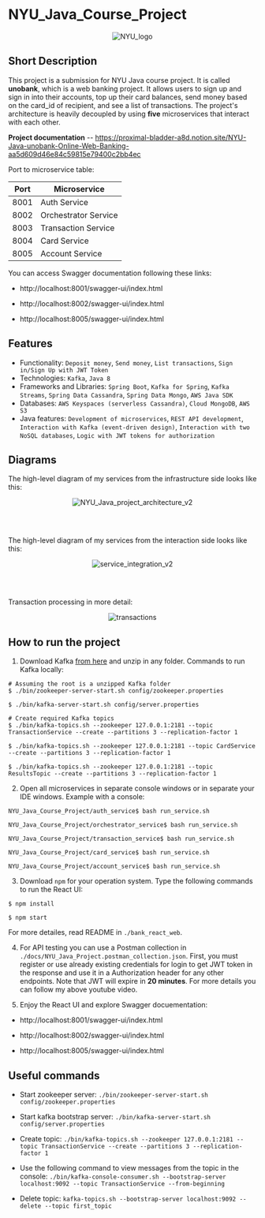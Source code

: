 # NYU_Java_Course_Project


<p align="center">
  <img src="https://user-images.githubusercontent.com/42843889/184997881-3459e0a0-fdf5-4753-b494-7d66858b0728.jpeg" alt="NYU_logo"/>
</p>


## Short Description

This project is a submission for NYU Java course project. It is called **unobank**, which is a web banking project. It allows users to sign up and sign in into their accounts, top up their card balances, send money based on the card_id of recipient, and see a list of transactions. The project's architecture is heavily decoupled by using **five** microservices that interact with each other.

**Project documentation** -- https://proximal-bladder-a8d.notion.site/NYU-Java-unobank-Online-Web-Banking-aa5d609d46e84c59815e79400c2bb4ec

Port to microservice table:

| Port | Microservice |
| --- | --- |
| 8001 | Auth Service |
| 8002 | Orchestrator Service |
| 8003 | Transaction Service |
| 8004 | Card Service |
| 8005 | Account Service |


You can access Swagger documentation following these links:

* http://localhost:8001/swagger-ui/index.html

* http://localhost:8002/swagger-ui/index.html

* http://localhost:8005/swagger-ui/index.html


## Features

- Functionality: `Deposit money`, `Send money`, `List transactions`, `Sign in/Sign Up with JWT Token`
- Technologies: `Kafka`, `Java 8`
- Frameworks and Libraries: `Spring Boot`, `Kafka for Spring`, `Kafka Streams`, `Spring Data Cassandra`, `Spring Data Mongo`, `AWS Java SDK`
- Databases: `AWS Keyspaces (serverless Cassandra)`, `Cloud MongoDB`, `AWS S3`
- Java features: `Development of microservices`, `REST API development`, `Interaction with Kafka (event-driven design)`, `Interaction with two NoSQL databases`, `Logic with JWT tokens for authorization`


## Diagrams

The high-level diagram of my services from the infrastructure side looks like this:  

<p align="center">
  <img src="https://user-images.githubusercontent.com/42843889/185481242-3e31d911-3582-4380-9b9e-f48491a92617.png" alt="NYU_Java_project_architecture_v2"/>
</p>


<pre>


</pre>


The high-level diagram of my services from the interaction side looks like this:  

<p align="center">
  <img src="https://user-images.githubusercontent.com/42843889/185481150-ec520b99-e535-4984-a2b7-4f9fe71857ed.png" alt="service_integration_v2"/>
</p>


<pre>


</pre>


Transaction processing in more detail:  

<p align="center">
  <img src="https://user-images.githubusercontent.com/25267308/170844977-67ba2bec-4c75-48ab-bca6-a7b775ef2b24.svg" alt="transactions"/>
</p>


## How to run the project

1) Download Kafka [from here](https://kafka.apache.org/downloads) and unzip in any folder. Commands to run Kafka locally:
```shell
# Assuming the root is a unzipped Kafka folder
$ ./bin/zookeeper-server-start.sh config/zookeeper.properties

$ ./bin/kafka-server-start.sh config/server.properties

# Create required Kafka topics
$ ./bin/kafka-topics.sh --zookeeper 127.0.0.1:2181 --topic TransactionService --create --partitions 3 --replication-factor 1

$ ./bin/kafka-topics.sh --zookeeper 127.0.0.1:2181 --topic CardService --create --partitions 3 --replication-factor 1

$ ./bin/kafka-topics.sh --zookeeper 127.0.0.1:2181 --topic ResultsTopic --create --partitions 3 --replication-factor 1
```

2) Open all microservices in separate console windows or in separate your IDE windows. Example with a console:
```shell
NYU_Java_Course_Project/auth_service$ bash run_service.sh

NYU_Java_Course_Project/orchestrator_service$ bash run_service.sh

NYU_Java_Course_Project/transaction_service$ bash run_service.sh

NYU_Java_Course_Project/card_service$ bash run_service.sh

NYU_Java_Course_Project/account_service$ bash run_service.sh
```

3) Download `npm` for your operation system. Type the following commands to run the React UI:
```shell
$ npm install

$ npm start
```

For more detailes, read README in `./bank_react_web`.

4) For API testing you can use a Postman collection in `./docs/NYU_Java_Project.postman_collection.json`. First, you must register or use already existing credentials for login to get JWT token in the response and use it in a Authorization header for any other endpoints. Note that JWT will expire in **20 minutes**. For more details you can follow my above youtube video.

5) Enjoy the React UI and explore Swagger docuementation:

* http://localhost:8001/swagger-ui/index.html

* http://localhost:8002/swagger-ui/index.html

* http://localhost:8005/swagger-ui/index.html


## Useful commands

* Start zookeeper server: `./bin/zookeeper-server-start.sh config/zookeeper.properties`

* Start kafka bootstrap server: `./bin/kafka-server-start.sh config/server.properties`

* Create topic: `./bin/kafka-topics.sh --zookeeper 127.0.0.1:2181 --topic TransactionService --create --partitions 3 --replication-factor 1`

* Use the following command to view messages from the topic in the console: `./bin/kafka-console-consumer.sh --bootstrap-server localhost:9092 --topic TransactionService --from-beginning`

* Delete topic: `kafka-topics.sh --bootstrap-server localhost:9092 --delete --topic first_topic`
